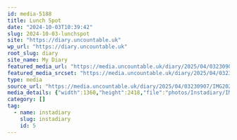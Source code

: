 ```yaml
---
id: media-5188
title: Lunch Spot
date: "2024-10-03T10:39:42"
slug: 2024-10-03-lunchspot
site: "https://diary.uncountable.uk"
wp_url: "https://diary.uncountable.uk"
root_slug: diary
site_name: My Diary
featured_media_url: "https://media.uncountable.uk/diary/2025/04/03230907/IMG20241003113942.webp"
featured_media_srcset: "https://media.uncountable.uk/diary/2025/04/03230907/IMG20241003113942-169x300.webp 169w, https://media.uncountable.uk/diary/2025/04/03230907/IMG20241003113942-576x1024.webp 576w, https://media.uncountable.uk/diary/2025/04/03230907/IMG20241003113942-150x150.webp 150w, https://media.uncountable.uk/diary/2025/04/03230907/IMG20241003113942-360x640.webp 360w, https://media.uncountable.uk/diary/2025/04/03230907/IMG20241003113942.webp 1360w"
type: media
source_url: "https://media.uncountable.uk/diary/2025/04/03230907/IMG20241003113942.webp"
media_details: {"width":1360,"height":2418,"file":"photos/Instadiary/IMG20241003113942.webp","filesize":184604,"sizes":{"medium":{"file":"IMG20241003113942-169x300.webp","width":169,"height":300,"filesize":12558,"mime_type":"image/webp","source_url":"https://media.uncountable.uk/diary/2025/04/03230907/IMG20241003113942-169x300.webp"},"large":{"file":"IMG20241003113942-576x1024.webp","width":576,"height":1024,"filesize":102750,"mime_type":"image/webp","source_url":"https://media.uncountable.uk/diary/2025/04/03230907/IMG20241003113942-576x1024.webp"},"thumbnail":{"file":"IMG20241003113942-150x150.webp","width":150,"height":150,"filesize":6062,"mime_type":"image/webp","source_url":"https://media.uncountable.uk/diary/2025/04/03230907/IMG20241003113942-150x150.webp"},"mobwidth":{"file":"IMG20241003113942-360x640.webp","width":360,"height":640,"filesize":46916,"mime_type":"image/webp","source_url":"https://media.uncountable.uk/diary/2025/04/03230907/IMG20241003113942-360x640.webp"},"full":{"file":"IMG20241003113942.webp","width":1360,"height":2418,"mime_type":"image/webp","source_url":"https://media.uncountable.uk/diary/2025/04/03230907/IMG20241003113942.webp"}},"image_meta":{"aperture":"0","credit":"","camera":"","caption":"","created_timestamp":"0","copyright":"","focal_length":"0","iso":"0","shutter_speed":"0","title":"","orientation":"0","keywords":[]}}
category: []
tag:
  - name: instadiary
    slug: instadiary
    id: 5
---
```


